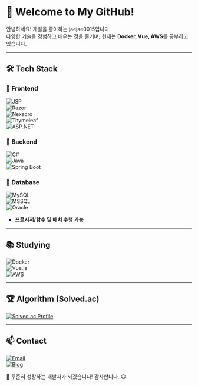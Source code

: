 # 👋 Welcome to My GitHub!

안녕하세요! 개발을 좋아하는 jaejae0015입니다.  
다양한 기술을 경험하고 배우는 것을 즐기며, 현재는 **Docker, Vue, AWS**를 공부하고 있습니다.  

---

## 🛠 Tech Stack

### 📌 Frontend  
![JSP](https://img.shields.io/badge/JSP-007396?style=flat&logo=java&logoColor=white)  
![Razor](https://img.shields.io/badge/Razor-512BD4?style=flat&logo=razor&logoColor=white)  
![Nexacro](https://img.shields.io/badge/Nexacro-008FCC?style=flat)  
![Thymeleaf](https://img.shields.io/badge/Thymeleaf-005F0F?style=flat&logo=thymeleaf&logoColor=white)  
![ASP.NET](https://img.shields.io/badge/ASP.NET-5C2D91?style=flat&logo=dotnet&logoColor=white)  

### 📌 Backend  
![C#](https://img.shields.io/badge/C%23-239120?style=flat&logo=c-sharp&logoColor=white)  
![Java](https://img.shields.io/badge/Java-007396?style=flat&logo=java&logoColor=white)  
![Spring Boot](https://img.shields.io/badge/Spring%20Boot-6DB33F?style=flat&logo=springboot&logoColor=white)  

### 📌 Database  
![MySQL](https://img.shields.io/badge/MySQL-4479A1?style=flat&logo=mysql&logoColor=white)  
![MSSQL](https://img.shields.io/badge/MS%20SQL%20Server-CC2927?style=flat&logo=microsoft%20sql%20server&logoColor=white)  
![Oracle](https://img.shields.io/badge/Oracle-F80000?style=flat&logo=oracle&logoColor=white)  

- **프로시저/함수 및 배치 수행 가능**  

---

## 📚 Studying
![Docker](https://img.shields.io/badge/Docker-2496ED?style=flat&logo=docker&logoColor=white)  
![Vue.js](https://img.shields.io/badge/Vue.js-4FC08D?style=flat&logo=vuedotjs&logoColor=white)  
![AWS](https://img.shields.io/badge/AWS-232F3E?style=flat&logo=amazonaws&logoColor=white)  

---

## 🏆 Algorithm (Solved.ac)
[![Solved.ac Profile](http://mazassumnida.wtf/api/generate_badge?boj=여기에_백준_아이디)](https://solved.ac/여기에_백준_아이디)  

---

## 📫 Contact
[![Email](https://img.shields.io/badge/Email-D14836?style=flat&logo=gmail&logoColor=white)](mailto:salangae00@naver.com)  
[![Blog](https://img.shields.io/badge/Blog-21759B?style=flat&logo=wordpress&logoColor=white)](https://jaejae0015.github.io/) 

🚀 꾸준히 성장하는 개발자가 되겠습니다! 감사합니다. 😃
